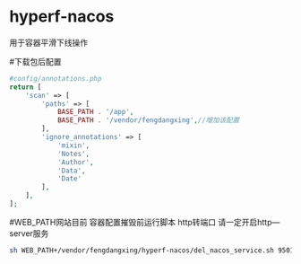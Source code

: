 # hyperf-nacos
用于容器平滑下线操作

#下载包后配置
```php
#config/annotations.php
return [
    'scan' => [
        'paths' => [
            BASE_PATH . '/app',
            BASE_PATH . '/vendor/fengdangxing',//增加该配置
        ],
        'ignore_annotations' => [
            'mixin',
            'Notes',
            'Author',
            'Data',
            'Date'
        ],
    ],
];
```
#WEB_PATH网站目前 容器配置摧毁前运行脚本  http转端口 请一定开启http—server服务
```bash
sh WEB_PATH+/vendor/fengdangxing/hyperf-nacos/del_nacos_service.sh 9501
```


